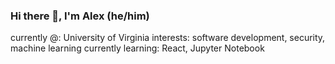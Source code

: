 ### Hi there 👋, I'm Alex (he/him)

currently @: University of Virginia
interests: software development, security, machine learning
currently learning: React, Jupyter Notebook
